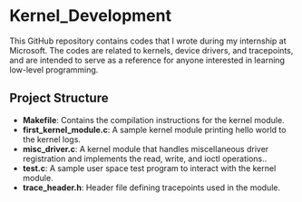 # Kernel_Development
This GitHub repository contains codes that I wrote during my internship at Microsoft. The codes are related to kernels, device drivers, and tracepoints, and are intended to serve as a reference for anyone interested in learning low-level programming.

## Project Structure

- **Makefile**: Contains the compilation instructions for the kernel module.
- **first_kernel_module.c**: A sample kernel module printing hello world to the kernel logs.
- **misc_driver.c**: A kernel module that handles miscellaneous driver registration and implements the read, write, and ioctl operations..
- **test.c**: A sample user space test program to interact with the kernel module.
- **trace_header.h**: Header file defining tracepoints used in the module.
